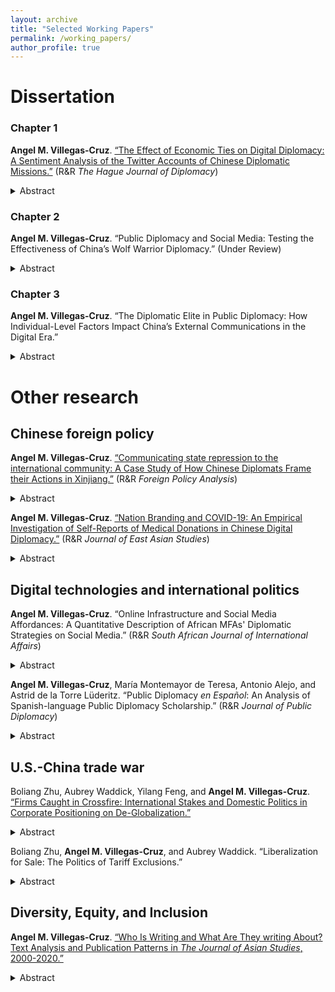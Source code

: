 ```yaml
---
layout: archive
title: "Selected Working Papers"
permalink: /working_papers/
author_profile: true
---
```


# Dissertation
### Chapter 1
<b>Angel M. Villegas-Cruz</b>. [“The Effect of Economic Ties on Digital Diplomacy: A Sentiment Analysis of the Twitter Accounts of Chinese Diplomatic Missions.”](https://github.com/AngelVillegasCruz/AngelVillegasCruz.github.io/raw/master/files/Chapter1.pdf) (R&R <i>The Hague Journal of Diplomacy</i>)

<details>
<summary>Abstract</summary>
I examine how economic ties between host and guest countries affect the emotional valence in the social media content published by digital diplomats (DD). Strong economic ties will lead DD to adopt a positive tone because strong economic ties raise the potential costs of verbal aggressiveness online. A positive emotional valence on social media also serves to cultivate good public perceptions of the guest and its economic activities. To evaluate these claims, I analyze 53,601 original tweets published by 88 Chinese diplomatic Twitter accounts from 2014 to 2020. I find economic ties have a strong positive effect on the tone adopted by DD. As the host’s trade dependence with China increases, Chinese diplomatic missions are more likely to adopt a positive tone on Twitter, especially when talking about politics and business. This research contributes to the study of how countries use social media to conduct diplomacy.
</details>

### Chapter 2
<b>Angel M. Villegas-Cruz</b>. “Public Diplomacy and Social Media: Testing the Effectiveness of China’s Wolf Warrior Diplomacy.” (Under Review)

<details>
<summary>Abstract</summary>
Can China’s online diplomacy influence foreign public opinion? This research theorizes on the impact of commonly used strategies in Chinese external communications, namely messages with a friendly tone, competing information, and verbal aggression. The study then conducts a survey experiment exposing American internet users to Chinese diplomatic tweets carrying these messages. The findings show that Chinese online diplomacy does not significantly alter general perceptions of China but has a strong backlash effect. Exposure to any Chinese diplomatic tweet with competing information, verbal aggressiveness, and, to a lesser extent, a friendly tone increases support for tougher policies toward Beijing. Respondents are particularly in favor of imposing economic sanctions on China, defending Taiwan from Chinese invasion, and recognizing Taiwan as an independent country. A subgroup analysis reveals diverse treatment effects based on participants’ social media use and education, but not partisan identity. These findings have implications for the future of Chinese external communications and U.S.-China relations.
</details>

### Chapter 3
<b>Angel M. Villegas-Cruz</b>. “The Diplomatic Elite in Public Diplomacy: How Individual-Level Factors Impact China’s External Communications in the Digital Era.”

<details>
<summary>Abstract</summary>
In the final chapter, I explore whether Chinese diplomats’ personal backgrounds influence the way they use social media. I argue that diplomats with a non-traditional background (e.g., did not graduate from an elite diplomatic school) have a higher incentive to burnish their reputation at home through the use of digital diplomacy. To investigate this, I scrape tweets by Chinese diplomats and combine them with an original dataset of biographical information about the Chinese diplomatic elite, which I collected with the help of an undergraduate research assistant. The dataset contains information on approximately 500 high-level Chinese diplomatic elites, including Ministers, Vice-Ministers, Director-Generals, Deputy Director-Generals, Ambassadors, and Consuls. I collect information such as age, birthplace, gender, ethnicity, educational background, professional experience, language skills, etc. Through statistical analysis, I subsequently examine which individual-level factors influence their online political behavior.
</details>

# Other research

## Chinese foreign policy

<b>Angel M. Villegas-Cruz</b>. [“Communicating state repression to the international community: A Case Study of How Chinese Diplomats Frame their Actions in Xinjiang.”](https://github.com/AngelVillegasCruz/AngelVillegasCruz.github.io/raw/master/files/Xinjiang.pdf) (R&R <i>Foreign Policy Analysis</i>)

<details>
<summary>Abstract</summary>
Regimes and their proxies seek to legitimize overt state repression abroad to avoid economic and reputational costs. Yet, few scholars have studied the international dimension of repression image management. I examine how countries communicate their repressive actions to the international community depending on the audience. Framing repression as a legitimate response to a credible threat (threat strategy) is more likely when communicating with countries facing higher levels of domestic threat. But due to in-group favoritism, when addressing in-group audiences of the repressed, governments are more likely to frame repression as necessary to protect the repressed (benevolent rule strategy). To test these claims, I collect 88,011 tweets about activities in Xinjiang published by 88 Chinese diplomatic accounts from 2014 to 2020. The results suggest that regimes change their repression image management strategies depending on the audience. Chinese government accounts in countries with higher levels of domestic conflict are more likely to use the threat strategy than those in countries with lower levels of conflict, while those in countries with a similar in-group to Xinjiang (Muslim countries) are more likely to use the benevolent rule strategy than those in out-group states. This expands our understanding of the communication strategies of human-rights-abusing regimes.
</details>

<b>Angel M. Villegas-Cruz</b>. [“Nation Branding and COVID-19: An Empirical Investigation of Self-Reports of Medical Donations in Chinese Digital Diplomacy.”](https://github.com/AngelVillegasCruz/AngelVillegasCruz.github.io/raw/master/files/COVID_19.pdf) (R&R <i>Journal of East Asian Studies</i>)

<details>
<summary>Abstract</summary>
This research examines how Beijing uses social media to publicize donations and engage in nation branding as it responds to the global backlash sparked by COVID-19. It argues that self-reports of medical donations aim to enhance China’s national brand, and therefore, reports about donations are expected to target countries harder hit by the virus. To test its claims, the research analyzes over 55,000 tweets published by Chinese diplomatic missions. The results show —controlled for Chinese donation exports— a positive and significant relationship between self-reports of medical donations and the host’s spread of COVID-19. Conversely, political or economic partners tend not to be mentioned as recipients. A comparison of government (CCP, ministries, etc.) and non-government donors (immigrants, firms, etc.) shows that only tweets about government donors are positively correlated with the spread of the virus. This research advances our knowledge of Chinese diplomats’ online political behavior.
</details>

## Digital technologies and international politics

<b>Angel M. Villegas-Cruz</b>. “Online Infrastructure and Social Media Affordances: A Quantitative Description of African MFAs' Diplomatic Strategies on Social Media.” (R&R <i>South African Journal of International Affairs</i>)

<details>
<summary>Abstract</summary>
The use of social media in public diplomacy, or digital diplomacy, can be a tool for low-level information warfare to shape public opinion and serve political interests. Despite the focus of existing literature on Western powers, African MFAs have embraced the digital revolution. This article traces the emergence of African digital diplomacy by exploring its online infrastructure, including its presence, determinants, followers, and more, through cross-platform and cross-country comparisons. It employs a quantitative descriptive approach to analyze an original dataset of all African MFAs on social media. Findings reveal that African MFAs are more active on Twitter despite having a larger presence on Facebook. The key determinants of African digital diplomacy are a large population, English as an official language, democratic governance, and widespread internet access. This research has implications for diplomatic communications in Africa and beyond.
</details>

<b>Angel M. Villegas-Cruz</b>, María Montemayor de Teresa, Antonio Alejo, and Astrid de la Torre Lüderitz. “Public Diplomacy <i>en Español</i>: An Analysis of Spanish-language Public Diplomacy Scholarship.” (R&R <i> Journal of Public Diplomacy</i>)

<details>
<summary>Abstract</summary>
Public diplomacy scholarship typically centers on English-language works, yet significant research on public diplomacy and related topics, like soft power, is emerging in other languages. This study uses computational text analysis to examine Spanish-language peer-reviewed articles on public diplomacy from 2001 to 2023. The findings reveal interesting patterns in Spanish-language public diplomacy scholarship, including theoretical focuses, geographic areas of study, and gendered citation patterns. Spanish-language public diplomacy scholarship is largely dominated by scholars from Spain. Mexico, however, stands out as the most frequently studied geographic area, followed by Spain, the United States, and, to a lesser extent, Colombia and Argentina. The results underscore a strong focus on concepts like image, communication, and public opinion, reflecting crucial concerns in the foreign policy of Spanish-speaking countries. Finally, the findings reveal a gender imbalance, with men comprising the majority of authors, and a statistical analysis indicates that works by women receive fewer citations than those by men. This essay is a first step in understanding key trends and gendered patterns in public diplomacy, aligning with a broader movement striving to decolonize academic literature and prioritize the publication of articles focusing on under-represented people and geographic areas within the field.
</details>

## U.S.-China trade war

Boliang Zhu, Aubrey Waddick, Yilang Feng, and <b>Angel M. Villegas-Cruz</b>. [“Firms Caught in Crossfire: International Stakes and Domestic Politics in Corporate Positioning on De-Globalization.”](https://s18798.pcdn.co/gripe/wp-content/uploads/sites/18249/2021/07/TradeWar_072021.pdf)

<details>
<summary>Abstract</summary>
There has been a rise of protectionism and a move toward de-globalization across the globe. It is puzzling why businesses have not been more vocal opponents of protectionist policies. We examine U.S. firms’ public position taking in the U.S.-China trade war. After collecting a comprehensive dataset of firms’ public positions on the trade war, we show only 1.73 percent of large and very large U.S. firms have openly voiced opposition. One the one hand, we find larger and more productive firms, multinationals, and those more integrated in global supply chains are significantly more likely to openly oppose the imposition of tariffs. On the other hand, firms located in Republican districts are significantly less likely to do so. Our study is among the first to document firms’ positioning in a high-profile trade war. We demonstrate a critical role of domestic politics in silencing firms’ public opposition, which has important implications for globalization.
</details>

Boliang Zhu, <b>Angel M. Villegas-Cruz</b>, and Aubrey Waddick. “Liberalization for Sale: The Politics of Tariff Exclusions.”

<details>
<summary>Abstract</summary>
We propose and test an argument of liberalization for sale, akin to “protection for sale” (Grossman and Helpman 1994). In a new world where protectionism is the status quo, trade liberalization becomes a highly valuable private benefit, and it is targetable to specific constituents for political gains. Empirically, we examine the tariff exclusion process in the high-profile U.S.-China trade war. We build a novel data set of firms’ tariff exclusion requests and exemptions for the universe of large and very large U.S. firms. We show that firms’ decisions of submitting tariff exclusion requests are both economically and politically motivated. Yet, the Office of the U.S. Trade Representative’s tariff exclusion process is highly politicized and its decision of granting a tariff exclusion is primarily politically driven. Tariff exclusions are used to shore up political support in pivotal swing districts and to reward firms that are politically connected to the president’s co-partisans.
</details>

## Diversity, Equity, and Inclusion

<b>Angel M. Villegas-Cruz</b>. [“Who Is Writing and What Are They writing About? Text Analysis and Publication Patterns in <i>The Journal of Asian Studies</i>, 2000-2020.”](https://github.com/AngelVillegasCruz/AngelVillegasCruz.github.io/raw/master/files/Figures_CAS/Text_analysis_and_JAS_VIllegas_Cruz.pdf)

<details>
<summary>Abstract</summary>
This research examines publication patterns in Asian studies by using <i>The Journal of Asian Studies</i> (JAS) from 2000 to 2020 as a case study. Employing computational text analysis, I collect and analyze data about JAS authors and research articles. The findings reveal interesting patterns, in particular about authors’ gender, academic rank, affiliation, discipline, and geographic area of study. The results show an imbalance in publication rates for men and women in the JAS. The number of male authors is 414 (60%), while the number of female authors is 276 (40%). We also see a significant gender imbalance for female authors in all tenured and tenure-track positions. Furthermore, the analysis shows that historians and China scholars make up the bulk of JAS authors. Historians represent 42% of published authors (288 authors). Mainland China is the most studied geographical area, accounting for 199 (29%) of articles. JAS publication patterns in the 21st century have not been written about elsewhere. This essay is a first step in understanding gendered patterns of publications in Asian studies. It can help Asianists prioritize publishing articles about under-represented authors, disciplines, and geographic areas in the field.
</details>
